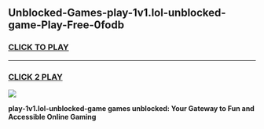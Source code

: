 
## Unblocked-Games-play-1v1.lol-unblocked-game-Play-Free-0fodb
<h3>
<a href="https://premium76.site?title=play-1v1.lol-unblocked-game&ref=22A">CLICK TO PLAY</a></h3>
<hr>

<h3>
<a href="https://premium76.site?title=play-1v1.lol-unblocked-game&ref=22A">CLICK 2 PLAY</a>
  
</h3>

<a href="https://premium76.site?title=play-1v1.lol-unblocked-game&ref=22A"><img src="https://clearcache.store/games.png"></a>


**play-1v1.lol-unblocked-game games unblocked: Your Gateway to Fun and Accessible Online Gaming**
